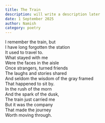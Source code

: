 ```yaml
---
title: The Train
description: will write a description later
date: 1 September 2025
author: Namish
category: poetry
---
```


I remember the train, but <br>
I have long forgotten the station <br>
It used to travel to. <br>
What stayed with me <br>
Were the faces in the aisle <br>
Once strangers, turned friends <br>
The laughs and stories shared <br>
And seldom the wisdom of the gray framed <br>
That happened to sit by. <br>
In the rush of the morn <br>
And the spark of the dusk, <br>
The train just carried me <br>
But it was the company <br>
That made the journey <br>
Worth moving through.
